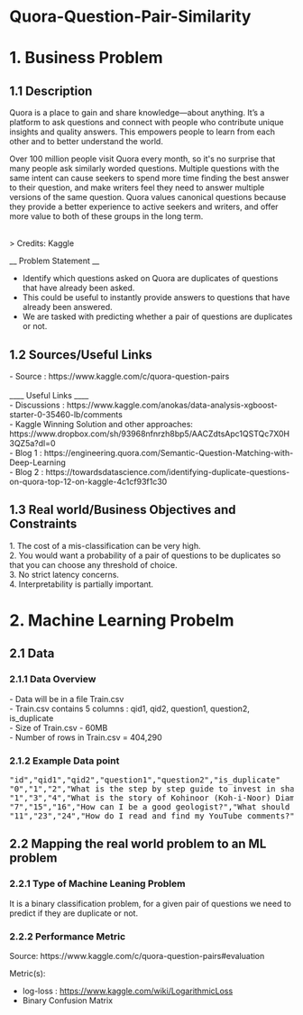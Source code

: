 # Quora-Question-Pair-Similarity

<h1> 1. Business Problem </h1>
<h2> 1.1 Description </h2>
<p>Quora is a place to gain and share knowledge—about anything. It’s a platform to ask questions and connect with people who contribute unique insights and quality answers. This empowers people to learn from each other and to better understand the world.</p>
<p>
Over 100 million people visit Quora every month, so it's no surprise that many people ask similarly worded questions. Multiple questions with the same intent can cause seekers to spend more time finding the best answer to their question, and make writers feel they need to answer multiple versions of the same question. Quora values canonical questions because they provide a better experience to active seekers and writers, and offer more value to both of these groups in the long term.
</p>
<br>
> Credits: Kaggle 


__ Problem Statement __
- Identify which questions asked on Quora are duplicates of questions that have already been asked. 
- This could be useful to instantly provide answers to questions that have already been answered. 
- We are tasked with predicting whether a pair of questions are duplicates or not. 

<h2> 1.2 Sources/Useful Links</h2>
- Source : https://www.kaggle.com/c/quora-question-pairs
<br><br>
____ Useful Links ____<br>
- Discussions : https://www.kaggle.com/anokas/data-analysis-xgboost-starter-0-35460-lb/comments<br>
- Kaggle Winning Solution and other approaches: https://www.dropbox.com/sh/93968nfnrzh8bp5/AACZdtsApc1QSTQc7X0H3QZ5a?dl=0<br>
- Blog 1 : https://engineering.quora.com/Semantic-Question-Matching-with-Deep-Learning<br>
- Blog 2 : https://towardsdatascience.com/identifying-duplicate-questions-on-quora-top-12-on-kaggle-4c1cf93f1c30<br>

<h2>1.3 Real world/Business Objectives and Constraints </h2>
1. The cost of a mis-classification can be very high.<br>
2. You would want a probability of a pair of questions to be duplicates so that you can choose any threshold of choice.<br>
3. No strict latency concerns.<br>
4. Interpretability is partially important.<br>

<h1>2. Machine Learning Probelm </h1>
<h2> 2.1 Data </h2>
<h3> 2.1.1 Data Overview </h3>
<p> 
- Data will be in a file Train.csv <br>
- Train.csv contains 5 columns : qid1, qid2, question1, question2, is_duplicate <br>
- Size of Train.csv - 60MB <br>
- Number of rows in Train.csv = 404,290
</p>
<h3> 2.1.2 Example Data point </h3>
<pre>
"id","qid1","qid2","question1","question2","is_duplicate"
"0","1","2","What is the step by step guide to invest in share market in india?","What is the step by step guide to invest in share market?","0"
"1","3","4","What is the story of Kohinoor (Koh-i-Noor) Diamond?","What would happen if the Indian government stole the Kohinoor (Koh-i-Noor) diamond back?","0"
"7","15","16","How can I be a good geologist?","What should I do to be a great geologist?","1"
"11","23","24","How do I read and find my YouTube comments?","How can I see all my Youtube comments?","1"
</pre>
<h2> 2.2 Mapping the real world problem to an ML problem </h2>
<h3> 2.2.1 Type of Machine Leaning Problem </h3>
<p> It is a binary classification problem, for a given pair of questions we need to predict if they are duplicate or not. </p>
<h3> 2.2.2 Performance Metric </h3>
Source: https://www.kaggle.com/c/quora-question-pairs#evaluation

Metric(s): 
* log-loss : https://www.kaggle.com/wiki/LogarithmicLoss
* Binary Confusion Matrix




